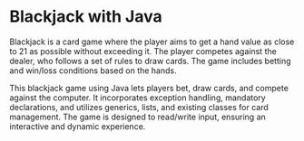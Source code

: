 # Blackjack with Java
Blackjack is a card game where the player aims to get a hand value as close to 21 as possible without exceeding it. The player competes against the dealer, who follows a set of rules to draw cards. The game includes betting and win/loss conditions based on the hands.

This blackjack game using Java lets players bet, draw cards, and compete against the computer. It incorporates exception handling, mandatory declarations, and utilizes generics, lists, and existing classes for card management. The game is designed to read/write input, ensuring an interactive and dynamic experience.
